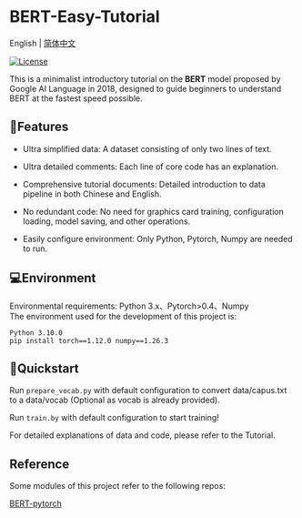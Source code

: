 # BERT-Easy-Tutorial

English</a> | <a href="docs/README_ZH.md">简体中文</a>

[![License](https://img.shields.io/badge/license-Apache%202.0-green.svg)](LICENSE)

This is a minimalist introductory tutorial on the **BERT** model proposed by Google AI Language in 2018, designed to guide beginners to understand BERT at the fastest speed possible.

## 🚩Features

- Ultra simplified data: A dataset consisting of only two lines of text.

- Ultra detailed comments: Each line of core code has an explanation.

- Comprehensive tutorial documents: Detailed introduction to data pipeline in both Chinese and English.

- No redundant code: No need for graphics card training, configuration loading, model saving, and other operations.

- Easily configure environment: Only Python, Pytorch, Numpy are needed to run.

## 💻Environment
Environmental requirements: Python 3.x、Pytorch>0.4、Numpy  
The environment used for the development of this project is:
```shell
Python 3.10.0
pip install torch==1.12.0 numpy==1.26.3
```

## 🚀Quickstart

Run ```prepare_vocab.py``` with default configuration to convert data/capus.txt to a data/vocab (Optional as vocab is already provided).

Run ```train.by``` with default configuration to start training!

For detailed explanations of data and code, please refer to the <a ref="Tutorial. md">Tutorial</a>.

## Reference

Some modules of this project refer to the following repos:

[BERT-pytorch](https://github.com/codertimo/BERT-pytorch)